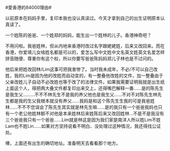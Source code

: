 #愛香港的84000理由#

以前原本在妈妈手里，复印本我也没认真读过。今天才拿到自己的出生证明原本认真读了。

一个姓陈的爸爸、一个姓郑的妈妈，能生出一个姓林的儿子。香港神奇吧？

不用问啦。我爸姓林，但从内地来香港时改过名字跟姥姥姓，后来又改回来。而在香港，你爱填儿女啥姓名都是可以的，爱怎么写中文姓中文名英文姓英文名爱怎样拼音随便、尊重你有这个权，所以你要写爸爸陈妈妈郑儿子林也是不过问的。

他后来把姓改回林/Lim这事可把我害惨了。当时我未成年，不必/不可以自己改姓，我的Lim是因为他的改姓而自动变的，有一整叠他改姓的文件，加一整叠由于父亲改姓儿子自动不必改姓也等于改了的法律文件。如果我需要证明我就是出生纸上面这个人，得把两大叠文件都复印出来交上，还得嘴巴解释一番……是的陈先生是我生父………不不不林先生不是我的养父他也是我生父……不对不对陈先生林先生都是我的生父我根本就没有养父……我妈是和这个陈先生生我的可是我爸姓林……不不不您误会了陈先生其实就是林先生嘛……是的我只有一个爸爸我妈也只有一个老公他姓林额不对他是本来姓林后来姓陈后来又改回姓林…不是不是我没有三个爸爸我只有一个爸爸……Lim就是林这是因为我们家是南洋人所以姓Lim不姓Lam也不姓Lin……如果对方坚持说看不明白、没处理过这种情况，我还得找公证处。

噢，上面还有出生的确切地址。准备明天去看看那个地方。
